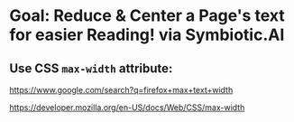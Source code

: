 # Goal: Reduce & Center a Page's text for easier Reading! via Symbiotic.AI
## Use CSS `max-width` attribute:
https://www.google.com/search?q=firefox+max+text+width

https://developer.mozilla.org/en-US/docs/Web/CSS/max-width
